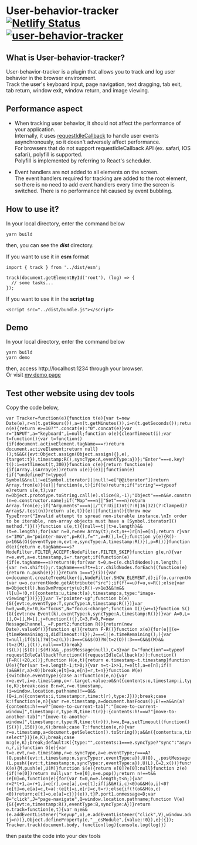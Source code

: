 # User-behavior-tracker [![Netlify Status](https://api.netlify.com/api/v1/badges/16ccc162-a42e-4f68-ad36-cd11e1f5d0dd/deploy-status)](https://app.netlify.com/sites/bucolic-pie-ca1277/deploys) [![user-behavior-tracker](https://img.shields.io/endpoint?url=https://dashboard.cypress.io/badge/detailed/uvruz5/main&style=flat-square&logo=cypress)](https://dashboard.cypress.io/projects/uvruz5/runs) <br/>

## What is User-behavior-tracker?
User-behavior-tracker is a plugin that allows you to track and log user behavior in the browser environment. <br/>
Track the user's keyboard input, page navigation, text dragging, tab exit, tab return, window exit, window return, and image viewing.

## Performance aspect
- When tracking user behavior, it should not affect the performance of your application. <br/>
Internally, it uses [requestIdleCallback](https://developer.mozilla.org/ko/docs/Web/API/Window/requestIdleCallback) to handle user events asynchronously, so it doesn't adversely affect performance. <br />
For browsers that do not support requestIdleCallback API (ex. safari, IOS safari), polyfill is supported. <br />
Polyfill is implemented by referring to React's scheduler.

- Event handlers are not added to all elements on the screen. <br />
The event handlers required for tracking are added to the root element, so there is no need to add event handlers every time the screen is switched.
There is no performance hit caused by event bubbling.

## How to use it?
In your local directory, enter the command below
```
yarn build
```
then, you can see the ***dist*** directory.

If you want to use it in **esm** format
```
import { track } from '../dist/esm';

track(document.getElementById('root'), (log) => {
  // some tasks...
});

```
If you want to use it in the **script tag**
```
<script src="../dist/bundle.js"></script>
```

## Demo
In your local directory, enter the command below
```
yarn build
yarn demo
```
then, access http://localhost:1234 through your browser.<br />
Or visit [my demo page](https://bucolic-pie-ca1277.netlify.app/)


## Test other website using dev tools
Copy the code below,
```
var Tracker=function(e){function t(e){var t=new Date(e),r=n(t.getHours()),a=n(t.getMinutes()),i=n(t.getSeconds());return"".concat(r,":").concat(a,":").concat(i)}function n(e){return e>=10?"".concat(e):"0".concat(e)}var r="INPUT",a="keyboard",i=null;function o(e){clearTimeout(i);var t=function(){var t=function(){if(document.activeElement.tagName===r)return document.activeElement;return null}();t&&G({evt:Object.assign(Object.assign({},e),{target:t}),timestamp:R(),syncType:A,eventType:a})};"Enter"===e.key?t():i=setTimeout(t,300)}function c(e){return function(e){if(Array.isArray(e))return u(e)}(e)||function(e){if("undefined"!=typeof Symbol&&null!=e[Symbol.iterator]||null!=e["@@iterator"])return Array.from(e)}(e)||function(e,t){if(!e)return;if("string"==typeof e)return u(e,t);var n=Object.prototype.toString.call(e).slice(8,-1);"Object"===n&&e.constructor&&(n=e.constructor.name);if("Map"===n||"Set"===n)return Array.from(e);if("Arguments"===n||/^(?:Ui|I)nt(?:8|16|32)(?:Clamped)?Array$/.test(n))return u(e,t)}(e)||function(){throw new TypeError("Invalid attempt to spread non-iterable instance.\nIn order to be iterable, non-array objects must have a [Symbol.iterator]() method.")}()}function u(e,t){(null==t||t>e.length)&&(t=e.length);for(var n=0,r=new Array(t);n<t;n++)r[n]=e[n];return r}var s="IMG",m="pointer-move",p=R(),f="",v=R(),l={};function y(e){R()-p>10&&(G({eventType:m,evt:e,syncType:A,timestamp:R()}),p=R())}function d(e){return e.tagName===s?NodeFilter.FILTER_ACCEPT:NodeFilter.FILTER_SKIP}function g(e,n){var r=e.evt,a=e.timestamp,i=r.target;if(function(e){if(e.tagName===s)return!0;for(var t=0,n=c(e.childNodes);n.length;){var r=n.shift();r.tagName===s?t+=1:r.childNodes.forEach((function(e){return n.push(e)}))}return 1===t}(i)){var o=document.createTreeWalker(i,NodeFilter.SHOW_ELEMENT,d);if(o.currentNode.tagName===s||o.nextNode()){var u=o.currentNode.getAttribute("src");if(f!==u)f=u,v=R();else{var m=Object(l).hasOwnProperty(u);R()-v>1e3&&!m&&(l[u]=!0,n({contents:u,time:t(a),timestamp:a,type:"image-viewing"}))}}}}var T="pointer-up";function b(e){G({evt:e,eventType:T,syncType:A,timestamp:R()})}var h=0,w=0,E=!0,k="focus",N="focus-change";function I(){w+=1}function S(){G({evt:new Event(k),eventType:k,syncType:A,timestamp:R()})}var A=0,L=[],O=[],M=[],j=function(){},C=3,F=0,P=new MessageChannel,_=P.port2;function R(){return(new Date).valueOf()}function q(){return F-R()}function x(e){for(e||(e={timeRemaining:q,didTimeout:!1});2===C||e.timeRemaining();){var t=null;if($(L)?W(t=z(L)):3===C&&$(O)?W(t=z(O)):3===C&&$(M)&&(t=z(M),j(t)),null===t)break}($(L)||$(O)||$(M))&&_.postMessage(null),C=3}var D="function"==typeof requestIdleCallback?function(){requestIdleCallback(x)}:function(){F=R()+20,x()};function H(e,t){return e.timestamp-t.timestamp}function U(e){for(var t=e.length-1;t>0;){var n=t-1>>1,r=e[t],a=e[n];if(!(a&&H(r,a)<0))break;e[t]=a,e[n]=r,t=n}}function W(e){switch(e.eventType){case a:!function(e,n){var r=e.evt,i=e.timestamp,o=r.target.value;o&&n({contents:o,timestamp:i,type:a,time:t(i)})}(e,K);break;case B:n=K,r=e.timestamp,(i=window.location.pathname)!==Q&&(Q=i,n({contents:i,timestamp:r,time:t(r),type:J}));break;case k:!function(e,n){var r=e.timestamp,a=document.hasFocus();E!==a&&n(a?{contents:h!==w?"[move-to-current-tab]":"[move-to-current-window]",timestamp:r,type:N,time:t(r)}:{contents:h!==w?"[move-to-another-tab]":"[move-to-another-window]",timestamp:r,type:N,time:t(r)}),h=w,E=a,setTimeout((function(){S()}),150)}(e,K);break;case T:!function(e,n){var r=e.timestamp,a=document.getSelection().toString();a&&n({contents:a,time:t(r),timestamp:r,type:"text-select"})}(e,K);break;case m:g(e,K);break;default:K({type:"",contents:1===e.syncType?"sync":"async",time:"",timestamp:e.timestamp})}var n,r,i}function G(e){var t=e.evt,n=e.timestamp,r=e.syncType,a=e.eventType;r===A?(O.push({evt:t,timestamp:n,syncType:r,eventType:a}),U(O),_.postMessage(null)):1===r&&(L.push({evt:t,timestamp:n,syncType:r,eventType:a}),U(L),C=2,x())}function K(e){M.push(e),U(M)}function $(e){return e[0]?e[0]:null}function z(e){if(!e[0])return null;var t=e[0],n=e.pop();return n!==t&&(e[0]=n,function(e){for(var t=0,n=e.length;t<n;){var r=2*t+1,a=r+1,i=e[r],o=e[a],c=e[t];if(i&&H(i,c)<0)o&&H(o,i)<0?(e[t]=o,e[a]=c,t=a):(e[t]=i,e[r]=c,t=r);else{if(!(o&&H(o,c)<0))return;e[t]=o,e[a]=c}}}(e)),t}P.port1.onmessage=D;var B="click",J="page-navigate",Q=window.location.pathname;function V(e){G({evt:e,timestamp:R(),eventType:B,syncType:A})}return e.track=function(e,t){var n;e&&(e.addEventListener("keyup",o),e.addEventListener("click",V),window.addEventListener("popstate",V),document.addEventListener("visibilitychange",I),e.addEventListener("pointerup",b),S(),e.addEventListener("pointermove",y),"function"==typeof(n=t)&&(j=n))},Object.defineProperty(e,"__esModule",{value:!0}),e}({});
Tracker.track(document.body, function(log){console.log(log)})
```
then paste the code into your dev tools 



